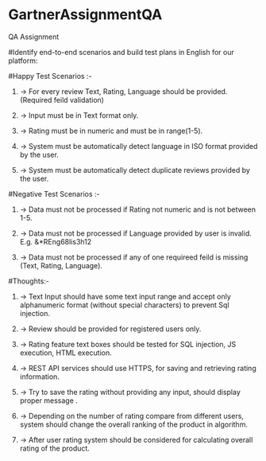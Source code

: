 # GartnerAssignmentQA
QA Assignment 

#Identify end-to-end scenarios and build test plans in English for our platform:

#Happy Test Scenarios :-

1. -> For every review Text, Rating, Language should be provided. (Required feild validation)

2. -> Input must be in Text format only. 

3. -> Rating must be in numeric and must be in range(1-5).

4. -> System must be automatically detect language in ISO format provided by the user.

5. -> System must be automatically detect duplicate reviews provided by the user.

#Negative Test Scenarios :-

1. -> Data must not be processed if Rating not numeric and  is not between 1-5.

2. -> Data must not be processed if Language provided by user is invalid. E.g. &*REng68lis3h12

3. -> Data must not be processed if any of one requireed feild is missing (Text, Rating, Language).

#Thoughts:-

1. -> Text Input should have some text input range and accept only alphanumeric format (without special characters) to prevent Sql injection.

2. -> Review should be provided for registered users only. 

3. -> Rating feature text boxes should be tested for SQL injection, JS execution, HTML execution.

4. -> REST API services should use HTTPS, for saving and retrieving rating information.

5. -> Try to save the rating without providing any input, should display proper message .

6. -> Depending on the number of rating compare from different users, system should change the overall ranking of the product in algorithm.

7. -> After user rating system should be considered for calculating overall rating of the product.
